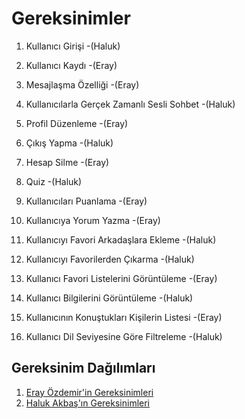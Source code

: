 # Gereksinimler

1. Kullanıcı Girişi  -(Haluk)

2. Kullanıcı Kaydı  -(Eray)

3. Mesajlaşma Özelliği  -(Eray)

4. Kullanıcılarla Gerçek Zamanlı Sesli Sohbet  -(Haluk)

5. Profil Düzenleme  -(Eray)

6. Çıkış Yapma  -(Haluk)

7. Hesap Silme  -(Eray)

8. Quiz  -(Haluk)

9. Kullanıcıları Puanlama  -(Eray)

10. Kullanıcıya Yorum Yazma  -(Eray)

11. Kullanıcıyı Favori Arkadaşlara Ekleme  -(Haluk)

12. Kullanıcıyı Favorilerden Çıkarma  -(Haluk)

13. Kullanıcı Favori Listelerini Görüntüleme  -(Eray)

14. Kullanıcı Bilgilerini Görüntüleme  -(Haluk)

15. Kullanıcının Konuştukları Kişilerin Listesi  -(Eray)

16. Kullanıcı Dil Seviyesine Göre Filtreleme  -(Haluk)


## Gereksinim Dağılımları

1. [Eray Özdemir'in Gereksinimleri](https://github.com/halukakbash/TalkApp/blob/main/Eray%20%C3%96zdemir%20-%20Gereksinim.md)
2. [Haluk Akbaş'ın Gereksinimleri](https://github.com/halukakbash/TalkApp/blob/main/Haluk%20Akba%C5%9F%20-%20Gereksinim.md#haluk-akba%C5%9F%C4%B1n-gereksinimleri)

